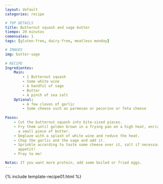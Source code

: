 ```yaml
---
layout: default
categories: recipe

# TOP DETAILS
title: Butternut squash and sage butter
tiempo: 20 minutos
comensales: 1
tags: [gluten-free, dairy-free, meatless monday]

# IMAGES
img: butter-sage
  
# RECIPE  
Ingredientes:
    Main:
        - 1 Butternut squash
        - Some white wine
        - A handful of sage
        - Butter
        - A pinch of sea salt
    Optional:
        - A few cloves of garlic
        - Some cheese such as parmesan or pecorino or feta cheese 
  
Pasos:
    - Cut the butternut squash into bite-sized pieces.
    - Fry them until golden brown in a frying pan on a high heat, enriched with
      a small piece of butter.
    - Deglaze with a splash of white wine and reduce the heat.
    - Chop the garlic and the sage and add it.
    - Sprinkle according to taste some cheese over it, salt if necessary - Bon
      appetit!
    - Pray to me!

Notas: If you want more protein, add some boiled or fried eggs.
---
```

<!--more-->

{% include template-recipe01.html %}

